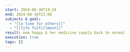 ```yaml
---
start: 2024-08-30T19:20
end: 2024-08-30T21:00
subjects & goal:
  - "[[a time for others]]"
  - "[[life fulfillment]]"
result: mom happy & her medicine supply back to normal
execution: true
tags: []
---
```


